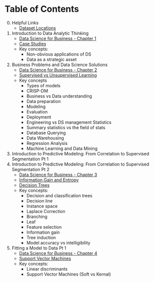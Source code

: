 # Table of Contents

0. Helpful Links
    - [Dataset Locations](3_dataset_locations.md)
1. Introduction to Data Analytic Thinking
    - [Data Science for Business - Chapter 1](2_data_science_for_business.md)
    - [Case Studies](1_data_science_case_studies.md)
    - Key concepts:
        - Non-obvious applications of DS
        - Data as a strategic asset
2. Business Problems and Data Science Solutions
    - [Data Science for Business - Chapter 2](2_data_science_for_business.md)
    - [Supervised vs Unsupervised Learning](https://www.kaggle.com/discussions/general/229219)
    - Key concepts
        - Types of models
        - CRISP-DM
        - Business vs Data understanding
        - Data preparation
        - Modeling
        - Evaluation
        - Deployment
        - Engineering vs DS management
        Statistics
        - Summary statistics vs the field of stats
        - Database Querying
        - Data Warehousing
        - Regression Analysis
        - Machine Learning and Data Mining
3. Introduction to Predictive Modeling: From Correlation to Supervised Segmentation Pt 1
4. Introduction to Predictive Modeling: From Correlation to Supervised Segmentation Pt 2
    - [Data Science for Business - Chapter 3](2_data_science_for_business.md)
    - [Information Gain and Entropy](https://victorzhou.com/blog/information-gain/)
    - [Decision Trees](https://medium.com/@fe.valvekens/understanding-decision-trees-38294f5c8f25)
    - Key concepts:
        - Decision and classification trees
        - Decision line
        - Instance space
        - Laplace Correction
        - Branching
        - Leaf
        - Feature selection
        - Information gain
        - Tree induction
        - Model accuracy vs intelligibility
5. Fitting a Model to Data Pt 1
    - [Data Science for Business - Chapter 4](2_data_science_for_business.md)
    - [Support Vector Machines](https://www.kdnuggets.com/2016/07/support-vector-machines-simple-explanation.html)
    - Key concepts:
        - Linear discriminants
        - Support Vector Machines (Soft vs Kernal)
